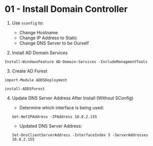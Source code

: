# 01 - Install Domain Controller


1. Use `sconfig` to:
    - Change Hostname
    - Change IP Address to Static
    - Change DNS Server to be Ourself

2. Install AD Domain Services

```shell
Install-WindowsFeature AD-Domain-Services -IncludeManagmentTools
```

3. Create AD Forest
```shell
import-Module ADDSDeployment
```
```shell
install-ADDSForest
```

4. Update DNS Server Address After Install (Without SConfig)
    - Determine which interface is being used:
    ```shell
    Get-NetIPAddress -IPAddress 10.0.2.155
    ```

    - Updated DNS Server Address:
    ```shell
    Set-DnsClientServerAddress -InterfaceIndex 5 -ServerAddresses 10.0.2.155
    ```
